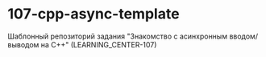 # 107-cpp-async-template

Шаблонный репозиторий задания "Знакомство с асинхронным вводом/выводом на C++" (LEARNING_CENTER-107)